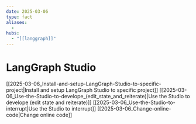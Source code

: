 ```yaml
---
date: 2025-03-06
type: fact
aliases:
  -
hubs:
  - "[[langgraph]]"
---
```


# LangGraph Studio

[[2025-03-06_Install-and-setup-LangGraph-Studio-to-specific-project|Install and setup LangGraph Studio to specific project]]
[[2025-03-06_Use-the-Studio-to-develope_(edit_state_and_reiterate)|Use the Studio to develope (edit state and reiterate)]]
[[2025-03-06_Use-the-Studio-to-interrupt|Use the Studio to interrupt]]
[[2025-03-06_Change-online-code|Change online code]]

